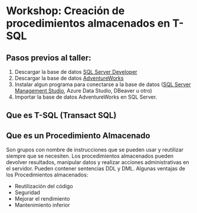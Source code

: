 # Workshop: Creación de procedimientos almacenados en T-SQL

## Pasos previos al taller:
1. Descargar la base de datos [SQL Server Developer](https://www.microsoft.com/es-es/sql-server/sql-server-downloads)
2. Descargar la base de datos [AdventureWorks](https://learn.microsoft.com/es-es/sql/samples/adventureworks-install-configure?view=sql-server-ver16&tabs=ssms)
3. Instalar algun programa para conectarse a la base de datos ([SQL Server Management Studio](https://learn.microsoft.com/es-es/sql/ssms/download-sql-server-management-studio-ssms?view=sql-server-ver16), Azure Data Studio, DBeaver u otro)
4. Importar la base de datos AdventureWorks en SQL Server.


## Que es T-SQL (Transact SQL)

## Que es un Procedimiento Almacenado
Son grupos con nombre de instrucciones que se pueden usar y reutilizar siempre que se necesiten. Los procedimientos almacenados pueden devolver resultados, manipular datos y realizar acciones administrativas en el servidor. 
Pueden contener sentencias DDL y DML.
Algunas ventajas de los Procedimientos almacenados:
- Reutilización del código
- Seguridad
- Mejorar el rendimiento
- Mantenimiento inferior

